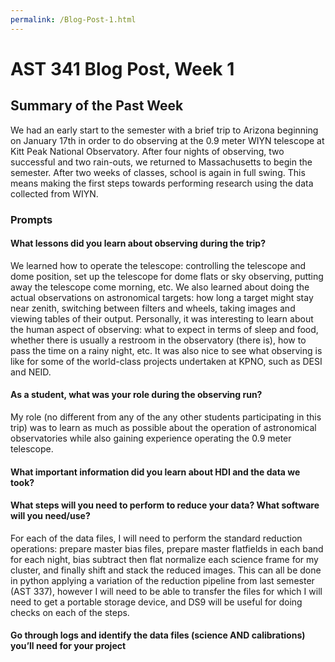 ```yaml
---
permalink: /Blog-Post-1.html
---
```

# AST 341 Blog Post, Week 1

## Summary of the Past Week

We had an early start to the semester with a brief trip to Arizona beginning on January 17th in order to do observing at the 0.9 meter WIYN
telescope at Kitt Peak National Observatory. After four nights of observing, two successful and two rain-outs, we returned to Massachusetts
to begin the semester. After two weeks of classes, school is again in full swing. This means making the first steps towards performing research
using the data collected from WIYN.

### Prompts

#### What lessons did you learn about observing during the trip?

We learned how to operate the telescope: controlling the telescope and dome position, set up the telescope for dome flats or sky observing, putting away
the telescope come morning, etc. We also learned about doing the actual observations on astronomical targets: how long a target might stay near zenith,
switching between filters and wheels, taking images and viewing tables of their output. Personally, it was interesting to learn about the human aspect
of observing: what to expect in terms of sleep and food, whether there is usually a restroom in the observatory (there is), how to pass the time on a rainy
night, etc. It was also nice to see what observing is like for some of the world-class projects undertaken at KPNO, such as DESI and NEID.

#### As a student, what was your role during the observing run?

My role (no different from any of the any other students participating in this trip) was to learn as much as possible about the operation of
astronomical observatories while also gaining experience operating the 0.9 meter telescope.

#### What important information did you learn about HDI and the data we took?

#### What steps will you need to perform to reduce your data? What software will you need/use?

For each of the data files, I will need to perform the standard reduction operations: prepare master bias files, prepare master flatfields in each band
for each night, bias subtract then flat normalize each science frame for my cluster, and finally shift and stack the reduced images. This can
all be done in python applying a variation of the reduction pipeline from last semester (AST 337), however I will need to be able to transfer the files for which I will need to get a portable storage device, and DS9 will be useful
for doing checks on each of the steps.

#### Go through logs and identify the data files (science AND calibrations) you’ll need for your project

